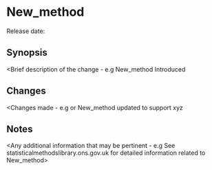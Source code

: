 # New_method

Release date: <YYYY-MM-DD>

## Synopsis

<Brief description of the change - e.g New_method Introduced

## Changes

<Changes made - e.g <Initial release of New_method> or New_method updated to support xyz 

## Notes

<Any additional information that may be pertinent - e.g See statisticalmethodslibrary.ons.gov.uk for detailed information related to New_method>
